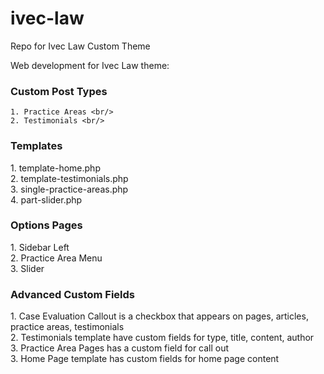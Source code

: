 ivec-law
========

Repo for Ivec Law Custom Theme

Web development for Ivec Law theme:

<h3>Custom Post Types</h3>

	1. Practice Areas <br/>
	2. Testimonials <br/>

<h3>Templates</h3>
	1. template-home.php <br/>
	2. template-testimonials.php <br/>
	3. single-practice-areas.php <br/>
	4. part-slider.php <br/>

<h3>Options Pages</h3>
	1. Sidebar Left <br/>
	2. Practice Area Menu <br/>
	3. Slider <br/>

<h3>Advanced Custom Fields</h3>
	1. Case Evaluation Callout is a checkbox that appears on pages, articles, practice areas, testimonials <br/>
	2. Testimonials template have custom fields for type, title, content, author <br/>
	3. Practice Area Pages has a custom field for call out <br/>
	3. Home Page template has custom fields for home page content <br/>